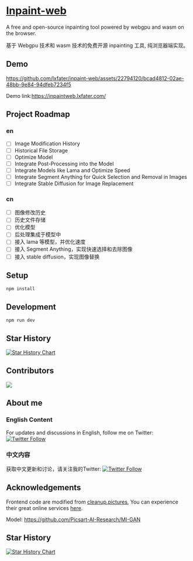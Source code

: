 # [Inpaint-web](https://github.com/lxfater/inpaint-web)

A free and open-source inpainting tool powered by webgpu and wasm on the browser.

基于 Webgpu 技术和 wasm 技术的免费开源 inpainting 工具, 纯浏览器端实现。

## Demo

https://github.com/lxfater/inpaint-web/assets/22794120/bcad4812-02ae-48bb-9e84-94dfeb7234f5

Demo link:https://inpaintweb.lxfater.com/

## Project Roadmap

### en

- [ ] Image Modification History
- [ ] Historical File Storage
- [ ] Optimize Model
- [ ] Integrate Post-Processing into the Model
- [ ] Integrate Models like Lama and Optimize Speed
- [ ] Integrate Segment Anything for Quick Selection and Removal in Images
- [ ] Integrate Stable Diffusion for Image Replacement

### cn

- [ ] 图像修改历史
- [ ] 历史文件存储
- [ ] 优化模型
- [ ] 后处理集成于模型中
- [ ] 接入 lama 等模型，并优化速度
- [ ] 接入 Segment Anything，实现快速选择和去除图像
- [ ] 接入 stable diffusion，实现图像替换

## Setup

`npm install`

## Development

`npm run dev`

## Star History

[![Star History Chart](https://api.star-history.com/svg?repos=lxfater/inpaint-web&type=Date)](https://star-history.com/#lxfater/inpaint-web&Date)


## Contributors

<a href="https://github.com/lxfater/inpaint-web/graphs/contributors">
  <img src="https://contrib.rocks/image?repo=lxfater/inpaint-web" />
</a>

## About me
### English Content
For updates and discussions in English, follow me on Twitter:
[![Twitter Follow](https://img.shields.io/twitter/follow/rules4thing?style=social)](https://twitter.com/rules4thing)

### 中文内容
获取中文更新和讨论，请关注我的Twitter:
[![Twitter Follow](https://img.shields.io/twitter/follow/lxfater?style=social)](https://twitter.com/lxfater)

## Acknowledgements

Frontend code are modified from [cleanup.pictures](https://github.com/initml/cleanup.pictures), You can experience their
great online services [here](https://cleanup.pictures/).

Model: https://github.com/Picsart-AI-Research/MI-GAN

## Star History

[![Star History Chart](https://api.star-history.com/svg?repos=lxfater/inpaint-web.git&type=Date)](https://star-history.com/#lxfater/inpaint-web.git&Date)





